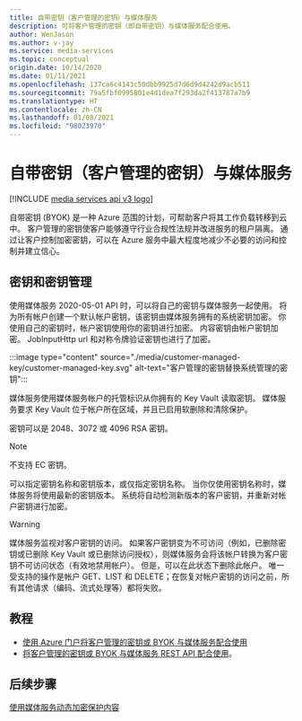 ```yaml
---
title: 自带密钥（客户管理的密钥）与媒体服务
description: 可将客户管理的密钥（即自带密钥）与媒体服务配合使用。
author: WenJason
ms.author: v-jay
ms.service: media-services
ms.topic: conceptual
origin.date: 10/14/2020
ms.date: 01/11/2021
ms.openlocfilehash: 137ca6c4143c50dbb9925d7d6d9d4242d9acb511
ms.sourcegitcommit: 79a5fbf0995801e4d1dea7f293da2f413787a7b9
ms.translationtype: HT
ms.contentlocale: zh-CN
ms.lasthandoff: 01/08/2021
ms.locfileid: "98023970"
---
```

# <a name="bring-your-own-key-customer-managed-keys-with-media-services"></a>自带密钥（客户管理的密钥）与媒体服务

[!INCLUDE [media services api v3 logo](./includes/v3-hr.md)]

自带密钥 (BYOK) 是一种 Azure 范围的计划，可帮助客户将其工作负载转移到云中。 客户管理的密钥使客户能够遵守行业合规性法规并改进服务的租户隔离。 通过让客户控制加密密钥，可以在 Azure 服务中最大程度地减少不必要的访问和控制并建立信心。

## <a name="keys-and-key-management"></a>密钥和密钥管理

使用媒体服务 2020-05-01 API 时，可以将自己的密钥与媒体服务一起使用。 将为所有帐户创建一个默认帐户密钥，该密钥由媒体服务拥有的系统密钥加密。 你使用自己的密钥时，帐户密钥使用你的密钥进行加密。 内容密钥由帐户密钥加密。 JobInputHttp url 和对称令牌验证密钥也进行了加密。

:::image type="content" source="./media/customer-managed-key/customer-managed-key.svg" alt-text="客户管理的密钥替换系统管理的密钥":::

媒体服务使用媒体服务帐户的托管标识从你拥有的 Key Vault 读取密钥。 媒体服务要求 Key Vault 位于帐户所在区域，并且已启用软删除和清除保护。

密钥可以是 2048、3072 或 4096 RSA 密钥。

> [!NOTE]
> 不支持 EC 密钥。

可以指定密钥名称和密钥版本，或仅指定密钥名称。 当你仅使用密钥名称时，媒体服务将使用最新的密钥版本。 系统将自动检测新版本的客户密钥，并重新对帐户密钥进行加密。

> [!WARNING]
> 媒体服务监视对客户密钥的访问。 如果客户密钥变为不可访问（例如，已删除密钥或已删除 Key Vault 或已删除访问授权），则媒体服务会将该帐户转换为客户密钥不可访问状态（有效地禁用帐户）。 但是，可以在此状态下删除此帐户。 唯一受支持的操作是帐户 GET、LIST 和 DELETE；在恢复对帐户密钥的访问之前，所有其他请求（编码、流式处理等）都将失败。

## <a name="tutorials"></a>教程

- [使用 Azure 门户将客户管理的密钥或 BYOK 与媒体服务配合使用](tutorial-byok-portal.md)
- [将客户管理的密钥或 BYOK 与媒体服务 REST API 配合使用](tutorial-byok-postman.md)。

## <a name="next-steps"></a>后续步骤

[使用媒体服务动态加密保护内容](content-protection-overview.md)
